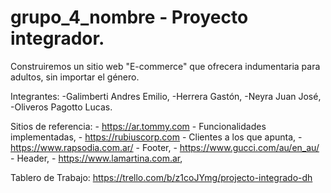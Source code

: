 # grupo_4_nombre - Proyecto integrador.

Construiremos un sitio web "E-commerce" que ofrecera indumentaria para adultos, sin importar el género.

Integrantes:
    -Galimberti Andres Emilio,
    -Herrera Gastón,
    -Neyra Juan José,
    -Oliveros Pagotto Lucas.
    

Sitios de referencia:
    - https://ar.tommy.com - Funcionalidades implementadas,
    - https://rubiuscorp.com - Clientes a los que apunta,
    - https://www.rapsodia.com.ar/ - Footer,
    - https://www.gucci.com/au/en_au/ - Header,
    - https://www.lamartina.com.ar, 

Tablero de Trabajo: https://trello.com/b/z1coJYmg/projecto-integrado-dh